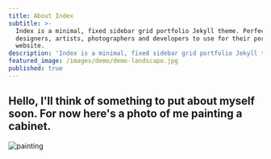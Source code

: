 ```yaml
---
title: About Index
subtitle: >-
  Index is a minimal, fixed sidebar grid portfolio Jekyll theme. Perfect for
  designers, artists, photographers and developers to use for their portfolio
  website.
description: 'Index is a minimal, fixed sidebar grid portfolio Jekyll theme.'
featured_image: /images/demo/demo-landscape.jpg
published: true
---
```

## Hello, I'll think of something to put about myself soon. For now here's a photo of me painting a cabinet.

![painting]({{site.baseurl}}/images/me-painting.jpg)


